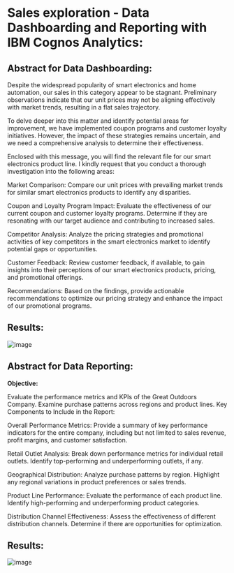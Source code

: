 # Sales exploration - Data Dashboarding and Reporting with IBM Cognos Analytics:

## Abstract for Data Dashboarding:
Despite the widespread popularity of smart electronics and home automation, our sales in this category appear to be stagnant. Preliminary observations indicate that our unit prices may not be aligning effectively with market trends, resulting in a flat sales trajectory.

To delve deeper into this matter and identify potential areas for improvement, we have implemented coupon programs and customer loyalty initiatives. However, the impact of these strategies remains uncertain, and we need a comprehensive analysis to determine their effectiveness.

Enclosed with this message, you will find the relevant file for our smart electronics product line. I kindly request that you conduct a thorough investigation into the following areas:

Market Comparison: Compare our unit prices with prevailing market trends for similar smart electronics products to identify any disparities.

Coupon and Loyalty Program Impact: Evaluate the effectiveness of our current coupon and customer loyalty programs. Determine if they are resonating with our target audience and contributing to increased sales.

Competitor Analysis: Analyze the pricing strategies and promotional activities of key competitors in the smart electronics market to identify potential gaps or opportunities.

Customer Feedback: Review customer feedback, if available, to gain insights into their perceptions of our smart electronics products, pricing, and promotional offerings.

Recommendations: Based on the findings, provide actionable recommendations to optimize our pricing strategy and enhance the impact of our promotional programs.

## Results:
![image](https://github.com/GiaBaoTranAnalyst/Data-Dashboarding-with-IBM-cognos/assets/132706047/b33dc769-87d6-408d-9c77-9a02eb773bcc)

## Abstract for Data Reporting:
__Objective:__

Evaluate the performance metrics and KPIs of the Great Outdoors Company.
Examine purchase patterns across regions and product lines.
Key Components to Include in the Report:

Overall Performance Metrics: Provide a summary of key performance indicators for the entire company, including but not limited to sales revenue, profit margins, and customer satisfaction.

Retail Outlet Analysis: Break down performance metrics for individual retail outlets. Identify top-performing and underperforming outlets, if any.

Geographical Distribution: Analyze purchase patterns by region. Highlight any regional variations in product preferences or sales trends.

Product Line Performance: Evaluate the performance of each product line. Identify high-performing and underperforming product categories.

Distribution Channel Effectiveness: Assess the effectiveness of different distribution channels. Determine if there are opportunities for optimization.

## Results:
![image](https://github.com/GiaBaoTranAnalyst/Data-Dashboarding-and-Reporting-with-IBM-cognos/assets/132706047/63f54529-ed74-430a-9fbc-11526b2f1835)


